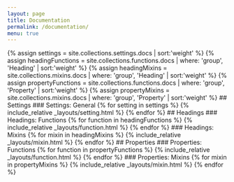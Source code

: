 ```yaml
---
layout: page
title: Documentation
permalink: /documentation/
menu: true
---
```

<div class="toc" data-targets="[h1, h2, h3, h4]"></div>
{% assign settings = site.collections.settings.docs | sort:'weight' %}
{% assign headingFunctions = site.collections.functions.docs | where: 'group', 'Heading' | sort:'weight' %}
{% assign headingMixins = site.collections.mixins.docs | where: 'group', 'Heading' | sort:'weight' %}
{% assign propertyFunctions = site.collections.functions.docs | where: 'group', 'Property' | sort:'weight' %}
{% assign propertyMixins = site.collections.mixins.docs | where: 'group', 'Property' | sort:'weight' %}
## Settings
### Settings: General
{% for setting in settings %}
{% include_relative _layouts/setting.html %}
{% endfor %}
## Headings
### Headings: Functions
{% for function in headingFunctions %}
{% include_relative _layouts/function.html %}
{% endfor %}
### Headings: Mixins
{% for mixin in headingMixins %}
{% include_relative _layouts/mixin.html %}
{% endfor %}
## Properties
### Properties: Functions
{% for function in propertyFunctions %}
{% include_relative _layouts/function.html %}
{% endfor %}
### Properties: Mixins
{% for mixin in propertyMixins %}
{% include_relative _layouts/mixin.html %}
{% endfor %}